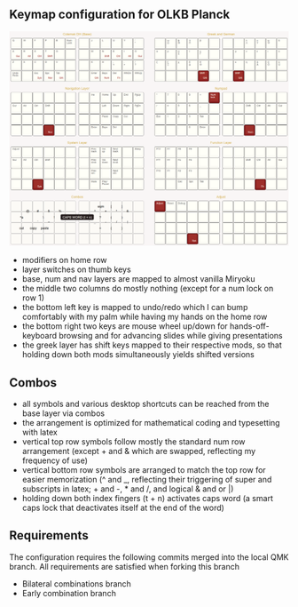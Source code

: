 ## Keymap configuration for OLKB Planck

![](layout.png)

- modifiers on home row
- layer switches on thumb keys
- base, num and nav layers are mapped to almost vanilla Miryoku
- the middle two columns do mostly nothing (except for a num lock on row 1)
- the bottom left key is mapped to undo/redo which I can bump comfortably with my palm while having my hands on the home row
- the bottom right two keys are mouse wheel up/down for hands-off-keyboard browsing and for advancing slides while giving presentations
- the greek layer has shift keys mapped to their respective mods, so that holding down both mods simultaneously yields shifted versions 

## Combos

- all symbols and various desktop shortcuts can be reached from the base layer via combos
- the arrangement is optimized for mathematical coding and typesetting with
  latex
- vertical top row symbols follow mostly the standard num row arrangement
  (except + and & which are swapped, reflecting my frequency of use)
- vertical bottom row symbols are arranged to match the top row for easier
  memorization (^ and _,
  reflecting their triggering of super and subscripts in latex; + and -, * and
  /, and logical & and or |)
- holding down both index fingers (t + n) activates caps word (a smart caps lock
  that deactivates itself at the end of the word)

## Requirements

The configuration requires the following commits merged into the local QMK
branch. All requirements are satisfied when forking this branch

- Bilateral combinations branch
- Early combination branch
